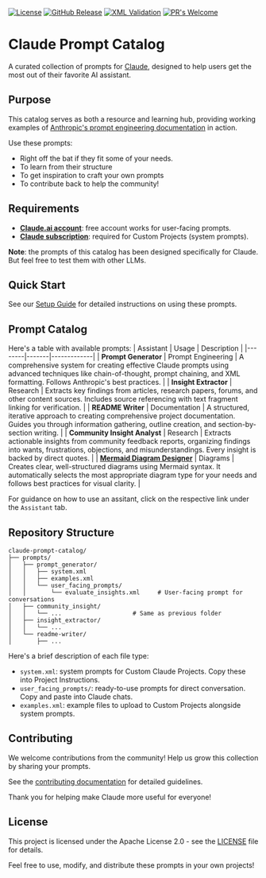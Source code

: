 [![License](https://img.shields.io/badge/License-Apache_2.0-blue.svg)](https://opensource.org/licenses/Apache-2.0)
[![GitHub Release](https://img.shields.io/github/release/ConsciousML/claude-prompt-catalog.svg?style=flat)]()
[![XML Validation](https://github.com/ConsciousML/claude-prompt-catalog/actions/workflows/ci.yaml/badge.svg)](https://github.com/ConsciousML/claude-prompt-catalog/actions/workflows/ci.yaml)
[![PR's Welcome](https://img.shields.io/badge/PRs-welcome-brightgreen.svg?style=flat)](http://makeapullrequest.com) 
# Claude Prompt Catalog

A curated collection of prompts for [Claude](https://claude.ai/), designed to help users get the most out of their favorite AI assistant.

## Purpose
This catalog serves as both a resource and learning hub, providing working examples of [Anthropic's prompt engineering documentation](https://docs.anthropic.com/en/docs/build-with-claude/prompt-engineering/overview) in action.

Use these prompts:
- Right off the bat if they fit some of your needs.
- To learn from their structure
- To get inspiration to craft your own prompts
- To contribute back to help the community!

## Requirements
- [**Claude.ai account**](https://claude.ai/): free account works for user-facing prompts.
- [**Claude subscription**](https://claude.ai/settings/billing?action=subscribe): required for Custom Projects (system prompts).

**Note**: the prompts of this catalog has been designed specifically for Claude. But feel free to test them with other LLMs.

## Quick Start
See our [Setup Guide](docs/setup-guide.md) for detailed instructions on using these prompts.

## Prompt Catalog
Here's a table with available prompts:
| Assistant | Usage | Description |
|--------|-------|-------------|
| **Prompt Generator** | Prompt Engineering | A comprehensive system for creating effective Claude prompts using advanced techniques like chain-of-thought, prompt chaining, and XML formatting. Follows Anthropic's best practices. |
| **Insight Extractor** | Research | Extracts key findings from articles, research papers, forums, and other content sources. Includes source referencing with text fragment linking for verification. |
| **README Writer** | Documentation | A structured, iterative approach to creating comprehensive project documentation. Guides you through information gathering, outline creation, and section-by-section writing. |
| **Community Insight Analyst** | Research | Extracts actionable insights from community feedback reports, organizing findings into wants, frustrations, objections, and misunderstandings. Every insight is backed by direct quotes. |
| [**Mermaid Diagram Designer**](prompts/diagram_designer/README.md) | Diagrams | Creates clear, well-structured diagrams using Mermaid syntax. It automatically selects the most appropriate diagram type for your needs and follows best practices for visual clarity. |

For guidance on how to use an assitant, click on the respective link under the `Assistant` tab.

## Repository Structure
```
claude-prompt-catalog/
├── prompts/
│   ├── prompt_generator/
│   │   ├── system.xml
│   │   ├── examples.xml
│   │   └── user_facing_prompts/
│   │       └── evaluate_insights.xml     # User-facing prompt for conversations
│   ├── community_insight/
│   │   └── ...                    # Same as previous folder
│   ├── insight_extractor/
│   │   └── ...
│   └── readme-writer/
│       ├── ...
```

Here's a brief description of each file type:
- `system.xml`: system prompts for Custom Claude Projects. Copy these into Project Instructions.
- `user_facing_prompts/`: ready-to-use prompts for direct conversation. Copy and paste into Claude chats.
- `examples.xml`: example files to upload to Custom Projects alongside system prompts.

## Contributing
We welcome contributions from the community! Help us grow this collection by sharing your prompts.

See the [contributing documentation](docs/contribution.md) for detailed guidelines.

Thank you for helping make Claude more useful for everyone!

## License
This project is licensed under the Apache License 2.0 - see the [LICENSE](LICENSE) file for details.

Feel free to use, modify, and distribute these prompts in your own projects!